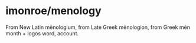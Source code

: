 # imonroe/menology

From New Latin mēnologium, from Late Greek mēnologion, from Greek mēn month + logos word, account.
